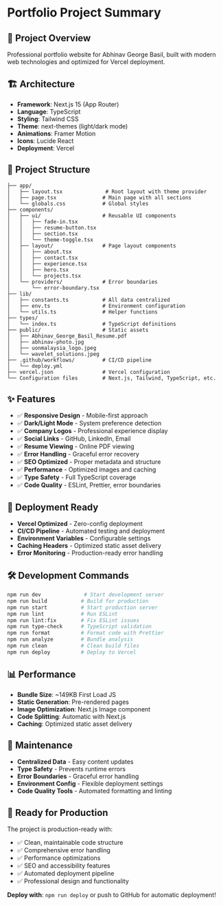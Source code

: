 # Portfolio Project Summary

## 🎯 **Project Overview**
Professional portfolio website for Abhinav George Basil, built with modern web technologies and optimized for Vercel deployment.

## 🏗️ **Architecture**
- **Framework**: Next.js 15 (App Router)
- **Language**: TypeScript
- **Styling**: Tailwind CSS
- **Theme**: next-themes (light/dark mode)
- **Animations**: Framer Motion
- **Icons**: Lucide React
- **Deployment**: Vercel

## 📁 **Project Structure**
```
├── app/
│   ├── layout.tsx              # Root layout with theme provider
│   ├── page.tsx               # Main page with all sections
│   └── globals.css            # Global styles
├── components/
│   ├── ui/                    # Reusable UI components
│   │   ├── fade-in.tsx
│   │   ├── resume-button.tsx
│   │   ├── section.tsx
│   │   └── theme-toggle.tsx
│   ├── layout/                # Page layout components
│   │   ├── about.tsx
│   │   ├── contact.tsx
│   │   ├── experience.tsx
│   │   ├── hero.tsx
│   │   └── projects.tsx
│   └── providers/             # Error boundaries
│       └── error-boundary.tsx
├── lib/
│   ├── constants.ts           # All data centralized
│   ├── env.ts                 # Environment configuration
│   └── utils.ts               # Helper functions
├── types/
│   └── index.ts               # TypeScript definitions
├── public/                    # Static assets
│   ├── Abhinav_George_Basil_Resume.pdf
│   ├── abhinav-photo.jpg
│   ├── uonmalaysia_logo.jpeg
│   └── wavelet_solutions.jpeg
├── .github/workflows/         # CI/CD pipeline
│   └── deploy.yml
├── vercel.json                # Vercel configuration
└── Configuration files        # Next.js, Tailwind, TypeScript, etc.
```

## ✨ **Features**
- ✅ **Responsive Design** - Mobile-first approach
- ✅ **Dark/Light Mode** - System preference detection
- ✅ **Company Logos** - Professional experience display
- ✅ **Social Links** - GitHub, LinkedIn, Email
- ✅ **Resume Viewing** - Online PDF viewing
- ✅ **Error Handling** - Graceful error recovery
- ✅ **SEO Optimized** - Proper metadata and structure
- ✅ **Performance** - Optimized images and caching
- ✅ **Type Safety** - Full TypeScript coverage
- ✅ **Code Quality** - ESLint, Prettier, error boundaries

## 🚀 **Deployment Ready**
- **Vercel Optimized** - Zero-config deployment
- **CI/CD Pipeline** - Automated testing and deployment
- **Environment Variables** - Configurable settings
- **Caching Headers** - Optimized static asset delivery
- **Error Monitoring** - Production-ready error handling

## 🛠 **Development Commands**
```bash
npm run dev              # Start development server
npm run build           # Build for production
npm run start           # Start production server
npm run lint            # Run ESLint
npm run lint:fix        # Fix ESLint issues
npm run type-check      # TypeScript validation
npm run format          # Format code with Prettier
npm run analyze         # Bundle analysis
npm run clean           # Clean build files
npm run deploy          # Deploy to Vercel
```

## 📊 **Performance**
- **Bundle Size**: ~149KB First Load JS
- **Static Generation**: Pre-rendered pages
- **Image Optimization**: Next.js Image component
- **Code Splitting**: Automatic with Next.js
- **Caching**: Optimized static asset delivery

## 🔧 **Maintenance**
- **Centralized Data** - Easy content updates
- **Type Safety** - Prevents runtime errors
- **Error Boundaries** - Graceful error handling
- **Environment Config** - Flexible deployment settings
- **Code Quality Tools** - Automated formatting and linting

## 🎯 **Ready for Production**
The project is production-ready with:
- ✅ Clean, maintainable code structure
- ✅ Comprehensive error handling
- ✅ Performance optimizations
- ✅ SEO and accessibility features
- ✅ Automated deployment pipeline
- ✅ Professional design and functionality

**Deploy with**: `npm run deploy` or push to GitHub for automatic deployment!
